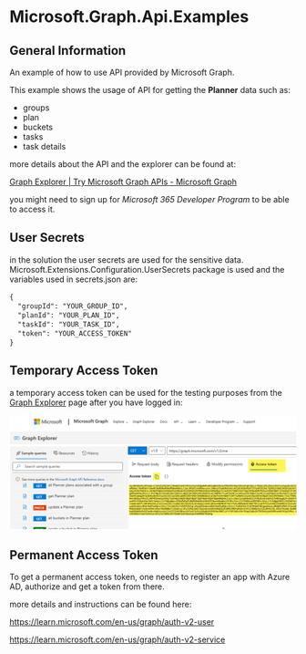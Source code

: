 # Microsoft.Graph.Api.Examples

## General Information

An example of how to use API provided by Microsoft Graph.

This example shows the usage of API for getting the **Planner** data such as:

- groups
- plan
- buckets
- tasks
- task details

more details about the API and the explorer can be found at:

[Graph Explorer | Try Microsoft Graph APIs - Microsoft Graph](https://developer.microsoft.com/en-us/graph/graph-explorer)

you might need to sign up for *Microsoft 365 Developer Program* to be able to access it.

## User Secrets

in the solution the user secrets are used for the sensitive data. Microsoft.Extensions.Configuration.UserSecrets package is used and the variables used in secrets.json are:

```
{
  "groupId": "YOUR_GROUP_ID",
  "planId": "YOUR_PLAN_ID",
  "taskId": "YOUR_TASK_ID",
  "token": "YOUR_ACCESS_TOKEN"
}
```

## Temporary Access Token

a temporary access token can be used for the testing purposes from the [Graph Explorer](https://developer.microsoft.com/en-us/graph/graph-explorer) page after you have logged in:

![](images/temporary_token.png)



## Permanent Access Token

To get a permanent access token, one needs to register an app with Azure AD, authorize and get a token from there.

more details and instructions can be found here:

https://learn.microsoft.com/en-us/graph/auth-v2-user

https://learn.microsoft.com/en-us/graph/auth-v2-service
